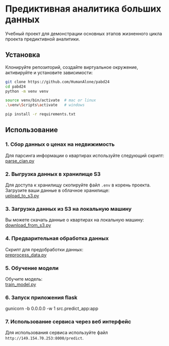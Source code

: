 # Предиктивная аналитика больших данных

Учебный проект для демонстрации основных этапов жизненного цикла проекта предиктивной аналитики.  

## Установка 

Клонируйте репозиторий, создайте виртуальное окружение, активируйте и установите зависимости:  

```sh
git clone https://github.com/HumanAlone/pabd24
cd pabd24
python -m venv venv

source venv/bin/activate  # mac or linux
.\venv\Scripts\activate   # windows

pip install -r requirements.txt
```

## Использование

### 1. Сбор данных о ценах на недвижимость 
Для парсинга информации о квартирах используйте следующий скрипт:  
[parse_cian.py](src/parse_cian.py)

### 2. Выгрузка данных в хранилище S3 
Для доступа к хранилищу скопируйте файл `.env` в корень проекта.  
Загрузите ваши данные в облачное хранилище:  
[upload_to_s3.py](upload_to_s3.py)

### 3. Загрузка данных из S3 на локальную машину  
Вы можете скачать данные о квартирах на локальную машину:  
[download_from_s3.py](download_from_s3.py)

### 4. Предварительная обработка данных
Скрипт для предобработки данных:  
[preprocess_data.py](preprocess_data.py)

### 5. Обучение модели 
Обучите модель:  
[train_model.py](train_model.py)

### 6. Запуск приложения flask 
gunicorn -b 0.0.0.0 -w 1 src.predict_app:app

### 7. Использование сервиса через веб интерфейс 
Для использования сервиса используйте файл `http://149.154.70.253:8000/predict`.
